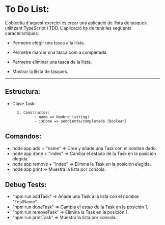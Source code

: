 # To Do List:

L'objectiu d'aquest exercici és crear una aplicació de llista de tasques utilitzant TypeScript i TDD. L'aplicació ha de tenir les següents característiques:

- Permetre afegir una tasca a la llista.

- Permetre marcar una tasca com a completada.

- Permetre eliminar una tasca de la llista.

- Mostrar la llista de tasques.

---------------------------

## Estructura:

- Clase Task:
        
        1. Constructor:
                - name => Nombre (string)
                - isDone => pendiente/completada (boolean)

## Comandos:

- node app add + "name" => Crea y añade una Task con el nombre dado.
- node app done + "index" => Cambia el estado de la Task en la posición elegida.
- node app remove + "index" => Elimina la Task en la posición elegida.
- node app print => Muestra la lista por consola.

## Debug Tests:

- "npm run addTask" => Añade una Task a la lista con el nombre "TestName".
- "npm run doneTask" => Cambia el estao de la Task en la posición 1.
- "npm run removeTask" => Elimina la Task en la posición 1.
- "npm run printTask" => Muestra la lista por consola.